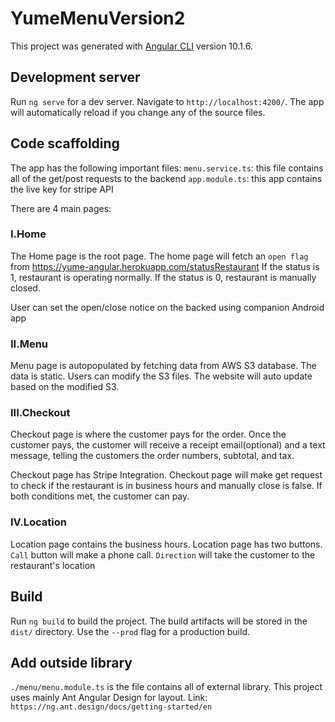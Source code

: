 # YumeMenuVersion2

This project was generated with [Angular CLI](https://github.com/angular/angular-cli) version 10.1.6.

## Development server

Run `ng serve` for a dev server. Navigate to `http://localhost:4200/`. The app will automatically reload if you change any of the source files.

## Code scaffolding

The app has the following important files:
`menu.service.ts`: this file contains all of the get/post requests to the backend
`app.module.ts`: this app contains the live key for stripe API

There are 4 main pages:
### I.Home
The Home page is the root page. The home page will fetch an `open flag` from https://yume-angular.herokuapp.com/statusRestaurant
If the status is 1, restaurant is operating normally. 
If the status is 0, restaurant is manually closed.

User can set the open/close notice on the backed using companion Android app

### II.Menu
Menu page is autopopulated by fetching data from AWS S3 database. The data is static.
Users can modify the S3 files. The website will auto update based on the modified S3.

### III.Checkout
Checkout page is where the customer pays for the order. Once the customer pays, the customer will receive a receipt email(optional) and a text message, telling the customers the order numbers, subtotal, and tax.

Checkout page has Stripe Integration. Checkout page will make get request to check if the restaurant is in business hours and manually close is false. If both conditions met, the customer can pay.
### IV.Location
Location page contains the business hours. Location page has two buttons. `Call` button will make a phone call. `Direction` will take the customer to the restaurant's location
## Build

Run `ng build` to build the project. The build artifacts will be stored in the `dist/` directory. Use the `--prod` flag for a production build.




## Add outside library
`./menu/menu.module.ts` is the file contains all of external library. This project uses mainly Ant Angular Design for layout.
Link: `https://ng.ant.design/docs/getting-started/en`